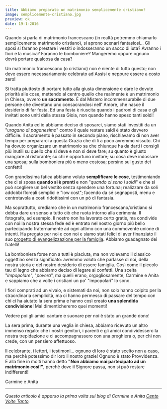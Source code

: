 ```yaml
---
title: Abbiamo preparato un matrimonio semplicemente cristiano!
image: semplicemente-cristiano.jpg
preview: ok
date: 19-1-2016
---
```

Quando si parla di matrimonio francescano (in realtà potremmo chiamarlo semplicemente matrimonio cristiano), si aprono scenari fantasiosi... Gli sposi si faranno prestare i vestiti o indosseranno un sacco di iuta? Avranno i fiori e la musica? Faranno le bomboniere? Mangeremo oppure ognuno dovrà portare qualcosa da casa?

Un matrimonio francescano (o cristiano) non è niente di tutto questo; non deve essere necessariamente celebrato ad Assisi e neppure essere a costo zero!

Si tratta piuttosto di portare tutto alla giusta dimensione e dare le dovute priorità alle cose, mettendo al centro quello che realmente è un matrimonio in Chiesa, ovvero **un sacramento**. È dal Mistero incommensurabile di due persone che diventano uno consacrandosi nell' Amore, che nasce il desiderio di far festa. Ed una festa è riuscita quando i padroni di casa e gli invitati sono uniti dalla stessa Gioia, non quando hanno speso tanti soldi!

Quando Anita ed io abbiamo deciso di sposarci, siamo stati investiti da un "*uragano di paganesimo*" contro il quale restare saldi è stato davvero difficile. Il sacramento è passato in secondo piano, rischiavamo di non aver tempo per prepararci a questa Grazia che di lì a poco avremmo vissuto.
Chi ha dovuto organizzare un matrimonio sa che chiunque ha da darti i consigli più inutili su quello che si deve e non si deve fare; su quanto è giusto mangiare al ristorante; su chi è opportuno invitare; su cosa deve indossare una sposa; sulla bomboniera più o meno costosa; persino sul gusto dei confetti!

Con grandissima fatica abbiamo voluto **semplificare le cose**, testimoniando che ci si sposa **quando si è pronti** e non "*quando ci sono i soldi*" e che si può scegliere un bel vestito senza spendere una fortuna; realizzare da soli addobbi floreali semplici e "low cost"; facendo da sé segnaposti, menu e centrotavola a costi ridottissimi con un pò di fantasia.

Ma soprattutto, crediamo che in un matrimonio francescano/cristiano si debba dare un senso a tutto ciò che ruota intorno alla cerimonia. Il fotografo, ad esempio. Il nostro non ha lavorato certo gratis, ma condivide con noi la nostra stessa fede ed è entrato nel nostro giorno più bello partecipando fraternamente ad ogni attimo con una commovente unione di intenti. Ha pregato per noi e con noi e siamo stati felici di aver finanziato il suo [progetto di evangelizzazione per la famiglia](http://weddings.5p2p.it/). Abbiamo guadagnato dei fratelli!

La bomboniera forse non a tutti è piaciuta, ma non volevamo il classico oggettino senza significato: avremmo voluto che parlasse di noi, della nostra storia e del nostro desiderio di essere famiglia. Così come il piccolo tau di legno che abbiamo deciso di legare ai confetti. Una scelta "*impopolare*", "*povera*", ma quelli erano, orgogliosamente, Carmine e Anita e sappiamo che a volte i cristiani un po' "impopolari" lo sono.

I fiori comprati ad un vivaio, e sistemati da noi,  non solo hanno colpito per la straordinaria semplicità, ma ci hanno permesso di passare del tempo con chi ci ha aiutato la sera prima e hanno così creato **una splendida condivisione**! Mai dimenticheremo quei momenti!

Vedere poi gli amici cantare e suonare per noi è stato un grande dono!

La sera prima, durante una veglia in chiesa, abbiamo ricevuto un altro immenso regalo: che i nostri genitori, i parenti e gli amici condividessero la nostra trepidazione e ci accompagnassero con una preghiera o, per chi non crede, con un pensiero affettuoso.

Il celebrante, i lettori, i testimoni... ognuno di loro è stato scelto non a caso, ma perchè potessimo dir loro il nostro grazie! Ognuno è stato Provvidenza. E alla fine in molti hanno detto **"Non abbiamo mai partecipato ad un matrimonio così!"**, perchè dove il Signore passa, non si può restare indifferenti!

Carmine e Anita

---

*Questo articolo è apparso la prima volta sul blog di Carmine e Anita [Cento Volte Tanto](http://centovoltetanto.blogspot.de/2014/09/il-matrimonio-francescanoo-se-preferite.html).*


